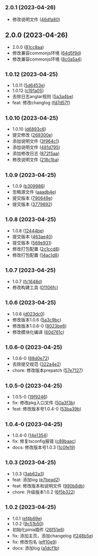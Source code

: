 ## <small>2.0.1 (2023-04-26)</small>

* 修改说明文件 ([46dfa80](https://github.com/saofeng-cyber/pinia-sf-persistence-storage/commit/46dfa80))



## 2.0.0 (2023-04-26)

* 2.0.0 ([81cc8aa](https://github.com/saofeng-cyber/pinia-sf-persistence-storage/commit/81cc8aa))
* 修改兼容commonjs环境 ([64d5f9d](https://github.com/saofeng-cyber/pinia-sf-persistence-storage/commit/64d5f9d))
* 修改兼容commonjs环境 ([8c0a5a4](https://github.com/saofeng-cyber/pinia-sf-persistence-storage/commit/8c0a5a4))



## <small>1.0.12 (2023-04-25)</small>

* 1.0.11 ([5d6453e](https://github.com/saofeng-cyber/pinia-sf-persistence-storage/commit/5d6453e))
* 1.0.12 ([c191a05](https://github.com/saofeng-cyber/pinia-sf-persistence-storage/commit/c191a05))
* 去除日志anglar规则 ([5a3a4be](https://github.com/saofeng-cyber/pinia-sf-persistence-storage/commit/5a3a4be))
* feat: 修改changlog ([fd7d57f](https://github.com/saofeng-cyber/pinia-sf-persistence-storage/commit/fd7d57f))



## <small>1.0.10 (2023-04-25)</small>

* 1.0.10 ([d6893c6](https://github.com/saofeng-cyber/pinia-sf-persistence-storage/commit/d6893c6))
* 提交修改 ([269300e](https://github.com/saofeng-cyber/pinia-sf-persistence-storage/commit/269300e))
* 添加说明文件 ([3f964c1](https://github.com/saofeng-cyber/pinia-sf-persistence-storage/commit/3f964c1))
* 添加说明文件 ([481d795](https://github.com/saofeng-cyber/pinia-sf-persistence-storage/commit/481d795))
* 添加修改日志 ([872f5aa](https://github.com/saofeng-cyber/pinia-sf-persistence-storage/commit/872f5aa))
* 修改说明文件 ([218c1ba](https://github.com/saofeng-cyber/pinia-sf-persistence-storage/commit/218c1ba))



## <small>1.0.9 (2023-04-25)</small>

* 1.0.9 ([b309986](https://github.com/saofeng-cyber/pinia-sf-persistence-storage/commit/b309986))
* 忽略源文件 ([aaadb4e](https://github.com/saofeng-cyber/pinia-sf-persistence-storage/commit/aaadb4e))
* 提交版本 ([790649e](https://github.com/saofeng-cyber/pinia-sf-persistence-storage/commit/790649e))
* 提交版本 ([3779692](https://github.com/saofeng-cyber/pinia-sf-persistence-storage/commit/3779692))



## <small>1.0.8 (2023-04-25)</small>

* 1.0.8 ([12444be](https://github.com/saofeng-cyber/pinia-sf-persistence-storage/commit/12444be))
* 提交版本 ([463ae40](https://github.com/saofeng-cyber/pinia-sf-persistence-storage/commit/463ae40))
* 提交版本 ([569e931](https://github.com/saofeng-cyber/pinia-sf-persistence-storage/commit/569e931))
* 修改打包配置 ([2c1ccd8](https://github.com/saofeng-cyber/pinia-sf-persistence-storage/commit/2c1ccd8))
* 修改打包配置 ([14ac1d8](https://github.com/saofeng-cyber/pinia-sf-persistence-storage/commit/14ac1d8))



## <small>1.0.7 (2023-04-25)</small>

* 1.0.7 ([fc1648d](https://github.com/saofeng-cyber/pinia-sf-persistence-storage/commit/fc1648d))
* 修改构建工具 ([01106fc](https://github.com/saofeng-cyber/pinia-sf-persistence-storage/commit/01106fc))



## <small>1.0.6 (2023-04-25)</small>

* 1.0.6 ([d023dc0](https://github.com/saofeng-cyber/pinia-sf-persistence-storage/commit/d023dc0))
* 修改版本1.0.6 ([5a3c9bc](https://github.com/saofeng-cyber/pinia-sf-persistence-storage/commit/5a3c9bc))
* 修改版本1.0.6-0 ([8023be6](https://github.com/saofeng-cyber/pinia-sf-persistence-storage/commit/8023be6))
* 修改模块化编译 ([60d761c](https://github.com/saofeng-cyber/pinia-sf-persistence-storage/commit/60d761c))



## <small>1.0.6-0 (2023-04-25)</small>

* 1.0.6-0 ([88d0e72](https://github.com/saofeng-cyber/pinia-sf-persistence-storage/commit/88d0e72))
* 去除提交规范 ([322a4e2](https://github.com/saofeng-cyber/pinia-sf-persistence-storage/commit/322a4e2))
* chore: 修改版本prepatch ([57e7127](https://github.com/saofeng-cyber/pinia-sf-persistence-storage/commit/57e7127))



## <small>1.0.5-0 (2023-04-25)</small>

* 1.0.5-0 ([19f9246](https://github.com/saofeng-cyber/pinia-sf-persistence-storage/commit/19f9246))
* fix: 修改pkg入口文件 ([50a3f3b](https://github.com/saofeng-cyber/pinia-sf-persistence-storage/commit/50a3f3b))
* feat: 修改版本号1.0.4-0 ([53ba39b](https://github.com/saofeng-cyber/pinia-sf-persistence-storage/commit/53ba39b))



## <small>1.0.4-0 (2023-04-25)</small>

* 1.0.4-0 ([14e1354](https://github.com/saofeng-cyber/pinia-sf-persistence-storage/commit/14e1354))
* fix: 修复tsconfig报错 ([c89baac](https://github.com/saofeng-cyber/pinia-sf-persistence-storage/commit/c89baac))
* docs: 修改版本号1.0.3 ([1c0fe19](https://github.com/saofeng-cyber/pinia-sf-persistence-storage/commit/1c0fe19))



## <small>1.0.3 (2023-04-25)</small>

* 1.0.3 ([3ab62a3](https://github.com/saofeng-cyber/pinia-sf-persistence-storage/commit/3ab62a3))
* feat: 添加log ([e7bead2](https://github.com/saofeng-cyber/pinia-sf-persistence-storage/commit/e7bead2))
* feat: 修改版本和说明文件 ([990b8db](https://github.com/saofeng-cyber/pinia-sf-persistence-storage/commit/990b8db))
* chore: 升级版本1.0.2 ([6f5b322](https://github.com/saofeng-cyber/pinia-sf-persistence-storage/commit/6f5b322))



## <small>1.0.2 (2023-04-25)</small>

* 1.0.1 ([ef4b69e](https://github.com/saofeng-cyber/pinia-sf-persistence-storage/commit/ef4b69e))
* 1.0.2 ([9c51b50](https://github.com/saofeng-cyber/pinia-sf-persistence-storage/commit/9c51b50))
* 初始化pinia插件 ([26f51e6](https://github.com/saofeng-cyber/pinia-sf-persistence-storage/commit/26f51e6))
* fix: 添加主页，添加changelog ([f248b5e](https://github.com/saofeng-cyber/pinia-sf-persistence-storage/commit/f248b5e))
* fix: 修改包名 ([eff10e9](https://github.com/saofeng-cyber/pinia-sf-persistence-storage/commit/eff10e9))
* docs: 添加log ([a1dcf1b](https://github.com/saofeng-cyber/pinia-sf-persistence-storage/commit/a1dcf1b))



